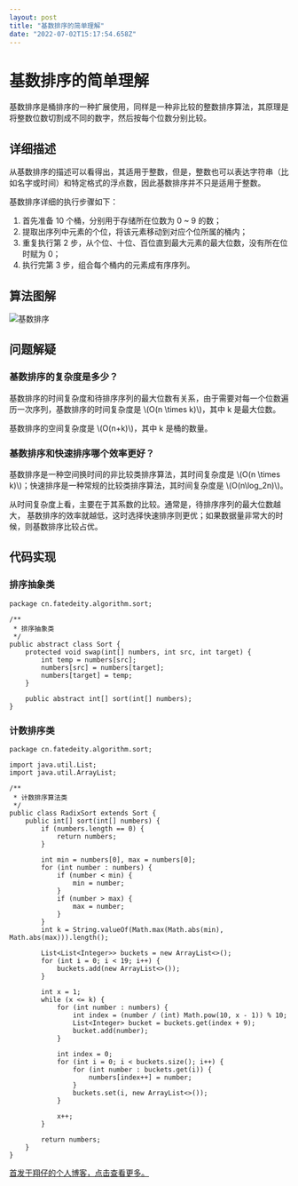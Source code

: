 ```yaml
---
layout: post
title: "基数排序的简单理解"
date: "2022-07-02T15:17:54.658Z"
---
```

基数排序的简单理解
=========

基数排序是桶排序的一种扩展使用，同样是一种非比较的整数排序算法，其原理是将整数位数切割成不同的数字，然后按每个位数分别比较。

详细描述
----

从基数排序的描述可以看得出，其适用于整数，但是，整数也可以表达字符串（比如名字或时间）和特定格式的浮点数，因此基数排序并不只是适用于整数。

基数排序详细的执行步骤如下：

1.  首先准备 10 个桶，分别用于存储所在位数为 0 ~ 9 的数；
2.  提取出序列中元素的个位，将该元素移动到对应个位所属的桶内；
3.  重复执行第 2 步，从个位、十位、百位直到最大元素的最大位数，没有所在位时赋为 0；
4.  执行完第 3 步，组合每个桶内的元素成有序序列。

算法图解
----

![基数排序](https://img2022.cnblogs.com/blog/1655515/202207/1655515-20220702150347297-1087200190.gif)

问题解疑
----

### 基数排序的复杂度是多少？

基数排序的时间复杂度和待排序序列的最大位数有关系，由于需要对每一个位数遍历一次序列，基数排序的时间复杂度是 \\(O(n \\times k)\\)，其中 k 是最大位数。

基数排序的空间复杂度是 \\(O(n+k)\\)，其中 k 是桶的数量。

### 基数排序和快速排序哪个效率更好？

基数排序是一种空间换时间的非比较类排序算法，其时间复杂度是 \\(O(n \\times k)\\)；快速排序是一种常规的比较类排序算法，其时间复杂度是 \\(O(n\\log\_2n)\\)。

从时间复杂度上看，主要在于其系数的比较。通常是，待排序序列的最大位数越大， 基数排序的效率就越低，这时选择快速排序则更优；如果数据量非常大的时候，则基数排序比较占优。

代码实现
----

### 排序抽象类

    package cn.fatedeity.algorithm.sort;
    
    /**
     * 排序抽象类
     */
    public abstract class Sort {
        protected void swap(int[] numbers, int src, int target) {
            int temp = numbers[src];
            numbers[src] = numbers[target];
            numbers[target] = temp;
        }
    
        public abstract int[] sort(int[] numbers);
    }
    

### 计数排序类

    package cn.fatedeity.algorithm.sort;
    
    import java.util.List;
    import java.util.ArrayList;
    
    /**
     * 计数排序算法类
     */
    public class RadixSort extends Sort {
        public int[] sort(int[] numbers) {
            if (numbers.length == 0) {
                return numbers;
            }
    
            int min = numbers[0], max = numbers[0];
            for (int number : numbers) {
                if (number < min) {
                    min = number;
                }
                if (number > max) {
                    max = number;
                }
            }
            int k = String.valueOf(Math.max(Math.abs(min), Math.abs(max))).length();
    
            List<List<Integer>> buckets = new ArrayList<>();
            for (int i = 0; i < 19; i++) {
                buckets.add(new ArrayList<>());
            }
    
            int x = 1;
            while (x <= k) {
                for (int number : numbers) {
                    int index = (number / (int) Math.pow(10, x - 1)) % 10;
                    List<Integer> bucket = buckets.get(index + 9);
                    bucket.add(number);
                }
    
                int index = 0;
                for (int i = 0; i < buckets.size(); i++) {
                    for (int number : buckets.get(i)) {
                        numbers[index++] = number;
                    }
                    buckets.set(i, new ArrayList<>());
                }
    
                x++;
            }
    
            return numbers;
        }
    }
    

[首发于翔仔的个人博客，点击查看更多。](https://fatedeity.cn/)